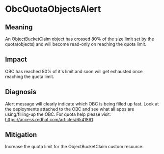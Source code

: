 # ObcQuotaObjectsAlert

## Meaning

An ObjectBucketClaim object has crossed 80% of the size limit set by the quota(objects)
and will become read-only on reaching the quota limit.

## Impact

OBC has reached 80% of it's limit and soon will get exhausted once reaching
the quota limit.

## Diagnosis

Alert message will clearly indicate which OBC is being filled up fast.
Look at the deployments attached to the OBC and
see what all apps are using/filling-up the OBC.
For quota help please visit: https://access.redhat.com/articles/6541861

## Mitigation

Increase the quota limit for the ObjectBucketClaim custom resource.

